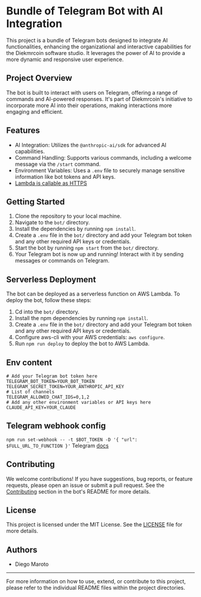 # Bundle of Telegram Bot with AI Integration

This project is a bundle of Telegram bots designed to integrate AI functionalities, enhancing the organizational and interactive capabilities for the Diekmrcoin software studio. It leverages the power of AI to provide a more dynamic and responsive user experience.

## Project Overview

The bot is built to interact with users on Telegram, offering a range of commands and AI-powered responses. It's part of Diekmrcoin's initiative to incorporate more AI into their operations, making interactions more engaging and efficient.

## Features

- AI Integration: Utilizes the `@anthropic-ai/sdk` for advanced AI capabilities.
- Command Handling: Supports various commands, including a welcome message via the `/start` command.
- Environment Variables: Uses a `.env` file to securely manage sensitive information like bot tokens and API keys.
- [Lambda is callable as HTTPS](https://hkgmaop54yrwijhn25xs5kmjne0entnv.lambda-url.eu-west-3.on.aws/)

## Getting Started

1. Clone the repository to your local machine.
2. Navigate to the `bot/` directory.
3. Install the dependencies by running `npm install`.
4. Create a `.env` file in the `bot/` directory and add your Telegram bot token and any other required API keys or credentials.
5. Start the bot by running `npm start` from the `bot/` directory.
6. Your Telegram bot is now up and running! Interact with it by sending messages or commands on Telegram.

## Serverless Deployment

The bot can be deployed as a serverless function on AWS Lambda. To deploy the bot, follow these steps:

1. Cd into the `bot/` directory.
2. Install the npm dependencies by running `npm install`.
3. Create a `.env` file in the `bot/` directory and add your Telegram bot token and any other required API keys or credentials.
4. Configure aws-cli with your AWS credentials: `aws configure`.
5. Run `npm run deploy` to deploy the bot to AWS Lambda.

## Env content

```env
# Add your Telegram bot token here
TELEGRAM_BOT_TOKEN=YOUR_BOT_TOKEN
TELEGRAM_SECRET_TOKEN=YOUR_ANTHROPIC_API_KEY
# List of channels
TELEGRAM_ALLOWED_CHAT_IDS=0,1,2
# Add any other environment variables or API keys here
CLAUDE_API_KEY=YOUR_CLAUDE
```

## Telegram webhook config

`npm run set-webhook -- -t $BOT_TOKEN -D '{ "url": $FULL_URL_TO_FUNCTION }'`
Telegram [docs](https://core.telegram.org/bots/api#setwebhook)

## Contributing

We welcome contributions! If you have suggestions, bug reports, or feature requests, please open an issue or submit a pull request. See the [Contributing](bot/README.md#Contributing) section in the bot's README for more details.

## License

This project is licensed under the MIT License. See the [LICENSE](LICENSE) file for more details.

## Authors

- Diego Maroto

---

For more information on how to use, extend, or contribute to this project, please refer to the individual README files within the project directories.

